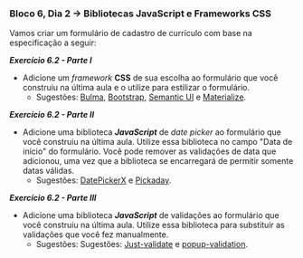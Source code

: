### Bloco 6, Dia 2 -> Bibliotecas JavaScript e Frameworks CSS

Vamos criar um formulário de cadastro de currículo com base na especificação a seguir:

_**Exercício 6.2 - Parte I**_

 - Adicione um _framework_ **CSS** de sua escolha ao formulário que você construiu na última aula e o utilize para estilizar o formulário.
     - Sugestões: [Bulma][1], [Bootstrap][2], [Semantic UI][3] e [Materialize][4].

_**Exercício 6.2 - Parte II**_

 - Adicione uma biblioteca **_JavaScript_** de _date picker_ ao formulário que você construiu na última aula. Utilize essa biblioteca no campo "Data de início" do formulário. Você pode remover as validações de data que adicionou, uma vez que a biblioteca se encarregará de permitir somente datas válidas.
     - Sugestões: [DatePickerX][5] e [Pickaday][6].

_**Exercício 6.2 - Parte III**_

 - Adicione uma biblioteca **_JavaScript_** de validações ao formulário que você construiu na última aula. Utilize essa biblioteca para substituir as validações que você fez manualmente.
     - Sugestões: Sugestões: [Just-validate][7] e [popup-validation][8].

[1]: https://bulma.io/
[2]: https://getbootstrap.com/
[3]: https://semantic-ui.com/
[4]: https://materializecss.com/
[5]: https://github.com/AvroraTeam/DatePickerX
[6]: https://github.com/Pikaday/Pikaday
[7]: https://github.com/horprogs/Just-validate
[8]: https://github.com/AntonLapshin/popup-validation